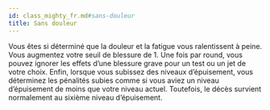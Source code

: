 ```yaml
---
id: class_mighty_fr.md#sans-douleur
title: Sans douleur
---
```


Vous êtes si déterminé que la douleur et la fatigue vous ralentissent à peine. Vous augmentez votre seuil de blessure de 1. Une fois par round, vous pouvez ignorer les effets d’une blessure grave pour un test ou un jet de votre choix. Enfin, lorsque vous subissez des niveaux d’épuisement, vous déterminez les pénalités subies comme si vous aviez un niveau d’épuisement de moins que votre niveau actuel. Toutefois, le décès survient normalement au sixième niveau d’épuisement.

